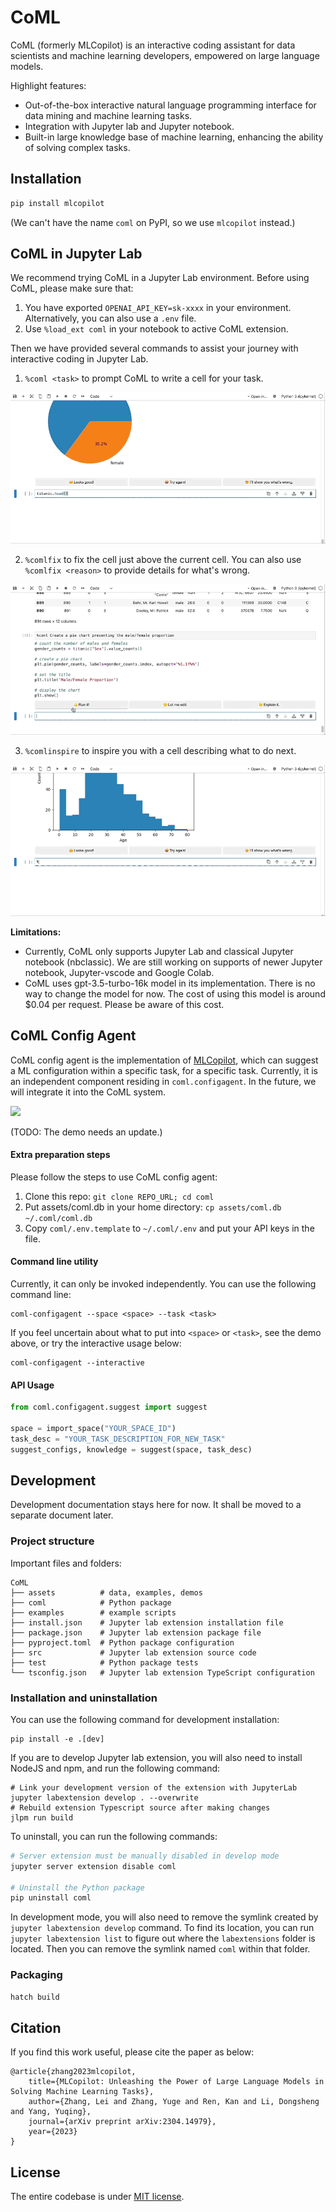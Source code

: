 # CoML

CoML (formerly MLCopilot) is an interactive coding assistant for data scientists and machine learning developers, empowered on large language models.

Highlight features:

* Out-of-the-box interactive natural language programming interface for data mining and machine learning tasks.
* Integration with Jupyter lab and Jupyter notebook.
* Built-in large knowledge base of machine learning, enhancing the ability of solving complex tasks.

## Installation

```bash
pip install mlcopilot
```

(We can't have the name `coml` on PyPI, so we use `mlcopilot` instead.)

## CoML in Jupyter Lab

We recommend trying CoML in a Jupyter Lab environment. Before using CoML, please make sure that:

1. You have exported `OPENAI_API_KEY=sk-xxxx` in your environment. Alternatively, you can also use a `.env` file.
2. Use `%load_ext coml` in your notebook to active CoML extension.

Then we have provided several commands to assist your journey with interactive coding in Jupyter Lab.

1. `%coml <task>` to prompt CoML to write a cell for your task.

![](assets/demo_coml.gif)

2. `%comlfix` to fix the cell just above the current cell. You can also use `%comlfix <reason>` to provide details for what's wrong.

![](assets/demo_comlfix.gif)

3. `%comlinspire` to inspire you with a cell describing what to do next.

![](assets/demo_comlinspire.gif)

**Limitations:**

* Currently, CoML only supports Jupyter Lab and classical Jupyter notebook (nbclassic). We are still working on supports of newer Jupyter notebook, Jupyter-vscode and Google Colab.
* CoML uses gpt-3.5-turbo-16k model in its implementation. There is no way to change the model for now. The cost of using this model is around $0.04 per request. Please be aware of this cost.

## CoML Config Agent

CoML config agent is the implementation of [MLCopilot]((https://arxiv.org/abs/2304.14979)), which can suggest a ML configuration within a specific task, for a specific task. Currently, it is an independent component residing in `coml.configagent`. In the future, we will integrate it into the CoML system.

![](assets/demo.gif)

(TODO: The demo needs an update.)

#### Extra preparation steps

Please follow the steps to use CoML config agent:

1. Clone this repo: `git clone REPO_URL; cd coml`
2. Put assets/coml.db in your home directory: `cp assets/coml.db ~/.coml/coml.db`
3. Copy `coml/.env.template` to `~/.coml/.env` and put your API keys in the file.

#### Command line utility

Currently, it can only be invoked independently. You can use the following command line:

```
coml-configagent --space <space> --task <task>
```

If you feel uncertain about what to put into `<space>` or `<task>`, see the demo above, or try the interactive usage below:

```
coml-configagent --interactive
```

#### API Usage

```python
from coml.configagent.suggest import suggest

space = import_space("YOUR_SPACE_ID")
task_desc = "YOUR_TASK_DESCRIPTION_FOR_NEW_TASK"
suggest_configs, knowledge = suggest(space, task_desc)
```

## Development

Development documentation stays here for now. It shall be moved to a separate document later.

### Project structure

Important files and folders:

```
CoML
├── assets          # data, examples, demos
├── coml            # Python package
├── examples        # example scripts
├── install.json    # Jupyter lab extension installation file
├── package.json    # Jupyter lab extension package file
├── pyproject.toml  # Python package configuration
├── src             # Jupyter lab extension source code
├── test            # Python package tests
└── tsconfig.json   # Jupyter lab extension TypeScript configuration
```

### Installation and uninstallation

You can use the following command for development installation:

```
pip install -e .[dev]
```

If you are to develop Jupyter lab extension, you will also need to install NodeJS and npm, and run the following command:

```
# Link your development version of the extension with JupyterLab
jupyter labextension develop . --overwrite
# Rebuild extension Typescript source after making changes
jlpm run build
```

To uninstall, you can run the following commands:

```bash
# Server extension must be manually disabled in develop mode
jupyter server extension disable coml

# Uninstall the Python package
pip uninstall coml
```

In development mode, you will also need to remove the symlink created by `jupyter labextension develop` command.
To find its location, you can run `jupyter labextension list` to figure out where the `labextensions` folder is located.
Then you can remove the symlink named `coml` within that folder.

### Packaging

```bash
hatch build
```

## Citation

If you find this work useful, please cite the paper as below:

    @article{zhang2023mlcopilot,
        title={MLCopilot: Unleashing the Power of Large Language Models in Solving Machine Learning Tasks},
        author={Zhang, Lei and Zhang, Yuge and Ren, Kan and Li, Dongsheng and Yang, Yuqing},
        journal={arXiv preprint arXiv:2304.14979},
        year={2023}
    }

## License

The entire codebase is under [MIT license](LICENSE).
